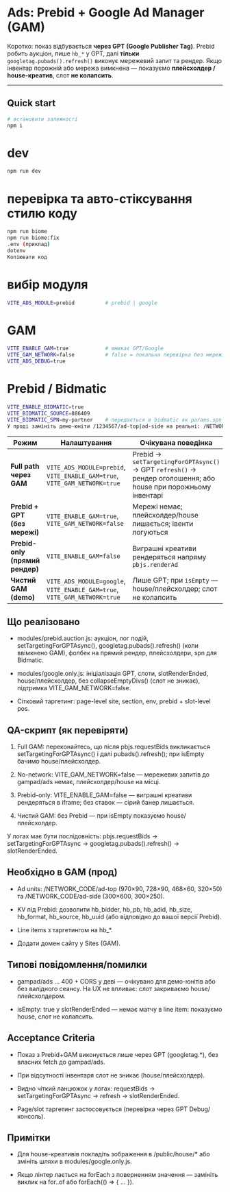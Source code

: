 # Ads: Prebid + Google Ad Manager (GAM)

Коротко: показ відбувається **через GPT (Google Publisher Tag)**. Prebid робить аукціон, пише `hb_*` у GPT, далі **тільки** `googletag.pubads().refresh()` виконує мережевий запит та рендер. Якщо інвентар порожній або мережа вимкнена — показуємо **плейсхолдер / house-креатив**, слот **не колапсить**.

---

## Quick start

```bash
# встановити залежності
npm i
```
# dev
```bash
npm run dev
```
# перевірка та авто-стіксування стилю коду
```bash
npm run biome
npm run biome:fix
.env (приклад)
dotenv
Копіювати код
```
# вибір модуля
```bash
VITE_ADS_MODULE=prebid          # prebid | google
```
# GAM
```bash
VITE_ENABLE_GAM=true            # вмикає GPT/Google
VITE_GAM_NETWORK=false          # false = локальна перевірка без мережі (без червоних CORS у консолі)
VITE_ADS_DEBUG=true
```
# Prebid / Bidmatic
```bash
VITE_ENABLE_BIDMATIC=true
VITE_BIDMATIC_SOURCE=886409
VITE_BIDMATIC_SPN=my-partner    # передається в bidmatic як params.spn
У проді замініть демо-юніти /1234567/ad-top|ad-side на реальні: /NETWORK_CODE/ad-top|ad-side.
```
| Режим                           | Налаштування                                                              | Очікувана поведінка                                                                                            |
| ------------------------------- | ------------------------------------------------------------------------- | -------------------------------------------------------------------------------------------------------------- |
| **Full path через GAM**         | `VITE_ADS_MODULE=prebid`, `VITE_ENABLE_GAM=true`, `VITE_GAM_NETWORK=true` | Prebid → `setTargetingForGPTAsync()` → GPT `refresh()` → рендер оголошення; або house при порожньому інвентарі |
| **Prebid + GPT (без мережі)**   | `VITE_ENABLE_GAM=true`, `VITE_GAM_NETWORK=false`                          | Мережі немає; плейсхолдер/house лишається; івенти логуються                                                    |
| **Prebid-only (прямий рендер)** | `VITE_ENABLE_GAM=false`                                                   | Виграшні креативи рендеряться напряму `pbjs.renderAd`                                                          |
| **Чистий GAM (demo)**           | `VITE_ADS_MODULE=google`, `VITE_ENABLE_GAM=true`, `VITE_GAM_NETWORK=true` | Лише GPT; при `isEmpty` — house/плейсхолдер; слот не колапсить                                                 |


## Що реалізовано
* modules/prebid.auction.js: аукціон, лог подій, setTargetingForGPTAsync(), googletag.pubads().refresh() (коли ввімкнено GAM), фолбек на прямий рендер, плейсхолдери, spn для Bidmatic.

* modules/google.only.js: ініціалізація GPT, слоти, slotRenderEnded, house/плейсхолдер, без collapseEmptyDivs() (слот не зникає), підтримка VITE_GAM_NETWORK=false.

* Сітковий таргетинг: page-level site, section, env, prebid + slot-level pos.

## QA-скрипт (як перевіряти)
1. Full GAM: переконайтесь, що після pbjs.requestBids викликається setTargetingForGPTAsync() і далі pubads().refresh(); при isEmpty бачимо house/плейсхолдер.

2. No-network: VITE_GAM_NETWORK=false — мережевих запитів до gampad/ads немає, плейсхолдер/house на місці.

3. Prebid-only: VITE_ENABLE_GAM=false — виграшні креативи рендеряться в iframe; без ставок — сірий банер лишається.

4. Чистий GAM: без Prebid — при isEmpty показуємо house/плейсхолдер.

У логах має бути послідовність:
pbjs.requestBids → setTargetingForGPTAsync → googletag.pubads().refresh() → slotRenderEnded.

## Необхідно в GAM (прод)
* Ad units: /NETWORK_CODE/ad-top (970×90, 728×90, 468×60, 320×50) та /NETWORK_CODE/ad-side (300×600, 300×250).

* KV під Prebid: дозволити hb_bidder, hb_pb, hb_adid, hb_size, hb_format, hb_source, hb_uuid (або відповідно до вашої версії Prebid).

* Line items з таргетингом на hb_*.

* Додати домен сайту у Sites (GAM).

## Типові повідомлення/помилки
* gampad/ads … 400 + CORS у деві — очікувано для демо-юнітів або без валідного сеансу. На UX не впливає: слот закриваємо house/плейсхолдером.

* isEmpty: true у slotRenderEnded — немає матчу в line item: показуємо house, слот не колапсить.

## Acceptance Criteria
* Показ з Prebid+GAM виконується лише через GPT (googletag.*), без власних fetch до gampad/ads.

* При відсутності інвентаря слот не зникає (house/плейсхолдер).

* Видно чіткий ланцюжок у логах: requestBids → setTargetingForGPTAsync → refresh → slotRenderEnded.

* Page/slot таргетинг застосовується (перевірка через GPT Debug/консоль).

## Примітки
* Для house-креативів покладіть зображення в /public/house/* або змініть шляхи в modules/google.only.js.

* Якщо лінтер лається на forEach з поверненням значення — замініть виклик на for..of або forEach(() => { ... }).
